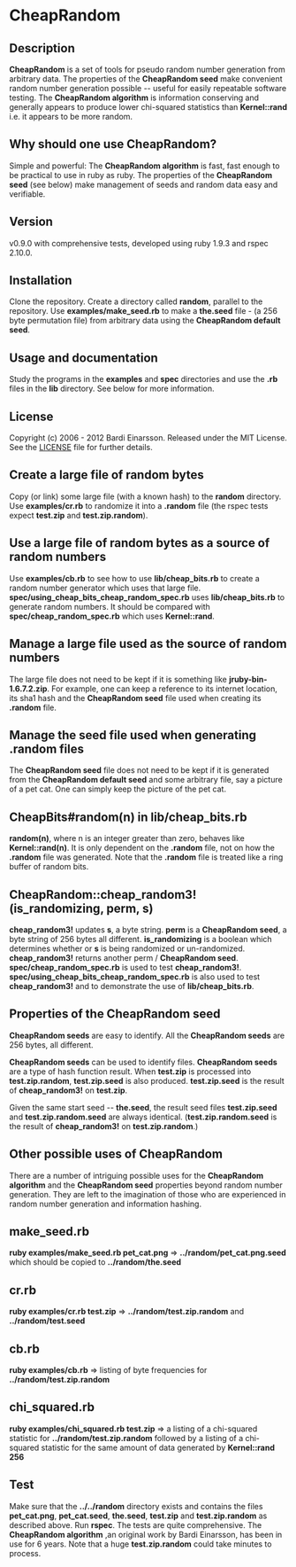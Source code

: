 CheapRandom
============

Description
-----------
**CheapRandom** is a set of tools for pseudo random number generation from arbitrary data. The properties of the **CheapRandom seed** make convenient random number generation possible -- useful for easily repeatable software testing. The **CheapRandom algorithm** is information conserving and generally appears to produce lower chi-squared statistics than **Kernel::rand** i.e. it appears to be more random.

Why should one use CheapRandom?
-------------------------------
Simple and powerful: The **CheapRandom algorithm** is fast, fast enough to be practical to use in ruby as ruby.  The properties of the **CheapRandom seed** (see below) make management of seeds and random data easy and verifiable. 

Version
-------
v0.9.0 with comprehensive tests, developed using ruby 1.9.3 and rspec 2.10.0.

Installation
------------
Clone the repository. Create a directory called **random**, parallel to the repository. Use **examples/make\_seed.rb** to make a **the.seed** file - (a 256 byte permutation file) from arbitrary data using the **CheapRandom default seed**.

Usage and documentation
-----------------------
Study the programs in the **examples** and **spec** directories and use the **.rb** files in the **lib** directory. See below for more information.

License
-------
Copyright (c) 2006 - 2012 Bardi Einarsson. Released under the MIT License.  See the [LICENSE][license] file for further details.

[license]: https://github.com/bardibardi/cheap_random/blob/master/LICENSE.md

Create a large file of random bytes
-----------------------------------
Copy (or link) some large file (with a known hash) to the **random** directory. Use **examples/cr.rb** to randomize it into a **.random** file (the rspec tests expect **test.zip** and **test.zip.random**).

Use a large file of random bytes as a source of random numbers
--------------------------------------------------------------
Use **examples/cb.rb** to see how to use **lib/cheap\_bits.rb** to create a random number generator which uses that large file. **spec/using\_cheap\_bits\_cheap\_random\_spec.rb** uses **lib/cheap\_bits.rb** to generate random numbers. It should be compared with **spec/cheap\_random\_spec.rb** which uses **Kernel::rand**.

Manage a large file used as the source of random numbers
--------------------------------------------------------
The large file does not need to be kept if it is something like **jruby-bin-1.6.7.2.zip**. For example, one can keep a reference to its internet location, its sha1 hash and the **CheapRandom seed** file used when creating its **.random** file.

Manage the seed file used when generating .random files
-------------------------------------------------------
The **CheapRandom seed** file does not need to be kept if it is generated from the **CheapRandom default seed** and some arbitrary file, say a picture of a pet cat. One can simply keep the picture of the pet cat.

CheapBits#random(n) in lib/cheap\_bits.rb
-----------------------------------------
**random(n)**, where n is an integer greater than zero, behaves like **Kernel::rand(n)**. It is only dependent on the **.random** file, not on how the **.random** file was generated. Note that the **.random** file is treated like a ring buffer of random bits.

CheapRandom::cheap\_random3!(is\_randomizing, perm, s)
------------------------------------------------------
**cheap\_random3!** updates **s**, a byte string. **perm** is a **CheapRandom seed**, a byte string of 256 bytes all different. **is\_randomizing** is a boolean which determines whether or **s** is being randomized or un-randomized. **cheap\_random3!** returns another perm / **CheapRandom seed**. **spec/cheap\_random\_spec.rb** is used to test **cheap\_random3!**. **spec/using\_cheap\_bits\_cheap\_random\_spec.rb** is also used to test **cheap\_random3!** and to demonstrate the use of **lib/cheap\_bits.rb**.

Properties of the CheapRandom seed
----------------------------------
**CheapRandom seeds** are easy to identify. All the **CheapRandom seeds** are 256 bytes, all different.

**CheapRandom seeds** can be used to identify files. **CheapRandom seeds** are a type of hash function result. When **test.zip** is processed into **test.zip.random**, **test.zip.seed** is also produced. **test.zip.seed** is the result of **cheap\_random3!** on **test.zip**.

Given the same start seed -- **the.seed**, the result seed files **test.zip.seed** and **test.zip.random.seed** are always identical. (**test.zip.random.seed** is the result of **cheap\_random3!** on **test.zip.random**.)

Other possible uses of CheapRandom
----------------------------------
There are a number of intriguing possible uses for the **CheapRandom algorithm** and the **CheapRandom seed** properties beyond random number generation. They are left to the imagination of those who are experienced in random number generation and information hashing.

make\_seed.rb
-------------
**ruby examples/make\_seed.rb pet\_cat.png** => **../random/pet\_cat.png.seed** which should be copied to **../random/the.seed**

cr.rb
-----
**ruby examples/cr.rb test.zip** => **../random/test.zip.random** and **../random/test.seed**

cb.rb
-----
**ruby examples/cb.rb** => listing of byte frequencies for **../random/test.zip.random**

chi\_squared.rb
---------------
**ruby examples/chi\_squared.rb test.zip** => a listing of a chi-squared statistic for **../random/test.zip.random** followed by a listing of a chi-squared statistic for the same amount of data generated by **Kernel::rand 256**

Test
----
Make sure that the **../../random** directory exists and contains the files **pet_cat.png**, **pet_cat.seed**, **the.seed**, **test.zip** and **test.zip.random** as described above. Run **rspec**. The tests are quite comprehensive. The **CheapRandom algorithm** ,an original work by Bardi Einarsson, has been in use for 6 years. Note that a huge **test.zip.random** could take minutes to process.
